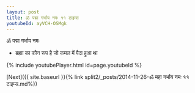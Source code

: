 ```yaml
---
layout: post
title: ॐ पद्मा गर्भाय नमः ११ टाइम्स
youtubeId: ayVCH-OSMgk
---
```

 
 
 ॐ पद्मा गर्भाय नमः  
 
 -  ब्रह्मा का कौन रूप है जो कमल में पैदा हुआ था 
 
  
 
  
 
 
 
 
 
 


{% include youtubePlayer.html id=page.youtubeId %}
 
[Next]({{ site.baseurl }}{% link  split2/_posts/2014-11-26-ॐ महा गर्भाय नमः ११ टाइम्स.md%})
 
